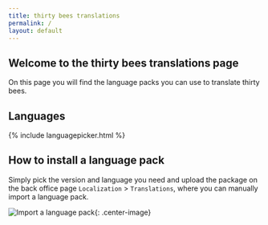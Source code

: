 ```yaml
---
title: thirty bees translations
permalink: /
layout: default
---
```


## Welcome to the thirty bees translations page

On this page you will find the language packs you can use to translate thirty bees. 

## Languages

{% include languagepicker.html %}


## How to install a language pack

Simply pick the version and language you need and upload the package on the back office
page `Localization` > `Translations`, where you can manually import a language pack.  

![Import a language pack]({{baseurl}}/images/importalanguagepack.png){: .center-image}
